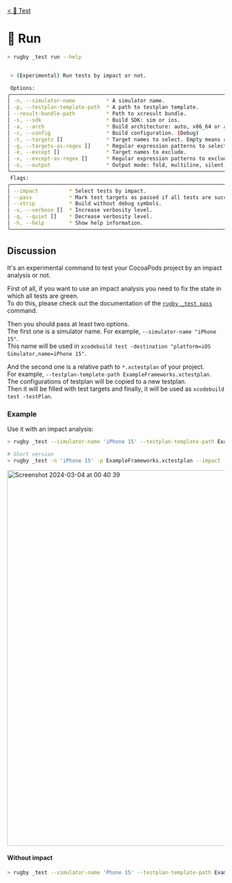 [< 🧪 Test](../test.md)

# 🧪 Run

```sh
> rugby _test run --help
```

```sh

 > (Experimental) Run tests by impact or not.

 Options:
╭──────────────────────────────────────────────────────────────────────────────────╮
│ -n, --simulator-name          * A simulator name.                                │
│ -p, --testplan-template-path  * A path to testplan template.                     │
│ --result-bundle-path          * Path to xcresult bundle.                         │
│ -s, --sdk                     * Build SDK: sim or ios.                           │
│ -a, --arch                    * Build architecture: auto, x86_64 or arm64.       │
│ -c, --config                  * Build configuration. (Debug)                     │
│ -t, --targets []              * Target names to select. Empty means all targets. │
│ -g, --targets-as-regex []     * Regular expression patterns to select targets.   │
│ -e, --except []               * Target names to exclude.                         │
│ -x, --except-as-regex []      * Regular expression patterns to exclude targets.  │
│ -o, --output                  * Output mode: fold, multiline, silent, raw.       │
╰──────────────────────────────────────────────────────────────────────────────────╯
 Flags:
╭───────────────────────────────────────────────────────────────────────────╮
│ --impact          * Select tests by impact.                               │
│ --pass            * Mark test targets as passed if all tests are succeed. │
│ --strip           * Build without debug symbols.                          │
│ -v, --verbose []  * Increase verbosity level.                             │
│ -q, --quiet []    * Decrease verbosity level.                             │
│ -h, --help        * Show help information.                                │
╰───────────────────────────────────────────────────────────────────────────╯
```

## Discussion

It's an experimental command to test your CocoaPods project by an impact analysis or not.

First of all, if you want to use an impact analysis you need to fix the state in which all tests are green.\
To do this, please check out the documentation of the [`rugby _test pass`](pass.md) command.

Then you should pass at least two options.\
The first one is a simulator name. For example, `--simulator-name "iPhone 15"`.\
This name will be used in `xcodebuild test -destination "platform=iOS Simulator,name=iPhone 15"`.

And the second one is a relative path to `*.xctestplan` of your project.\
For example, `--testplan-template-path ExampleFrameworks.xctestplan`.\
The configurations of testplan will be copied to a new testplan.\
Then it will be filled with test targets and finally, it will be used as `xcodebuild test -testPlan`.

### Example

Use it with an impact analysis:

```sh
> rugby _test --simulator-name 'iPhone 15' --testplan-template-path ExampleFrameworks.xctestplan --impact

# Short version
> rugby _test -n 'iPhone 15' -p ExampleFrameworks.xctestplan --impact
```

<img width="869" alt="Screenshot 2024-03-04 at 00 40 39" src="https://github.com/swiftyfinch/Rugby/assets/64660122/02f9a024-fb2b-4258-867c-66bac7c61cc6">


#### Without impact

```sh
> rugby _test --simulator-name 'Phone 15' --testplan-template-path ExampleFrameworks.xctestplan
```
